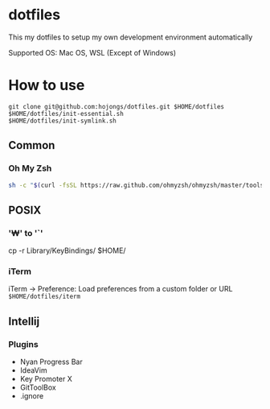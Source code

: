 # dotfiles

This my dotfiles to setup my own development environment automatically

Supported OS: Mac OS, WSL (Except of Windows)

# How to use

```shell
git clone git@github.com:hojongs/dotfiles.git $HOME/dotfiles
$HOME/dotfiles/init-essential.sh
$HOME/dotfiles/init-symlink.sh
```

## Common

### Oh My Zsh

```sh
sh -c "$(curl -fsSL https://raw.github.com/ohmyzsh/ohmyzsh/master/tools/install.sh)"
```

## POSIX

### '₩' to '`'

cp -r Library/KeyBindings/ $HOME/

### iTerm

iTerm -> Preference: Load preferences from a custom folder or URL
`$HOME/dotfiles/iterm`

## Intellij

### Plugins

- Nyan Progress Bar
- IdeaVim
- Key Promoter X
- GitToolBox
- .ignore

